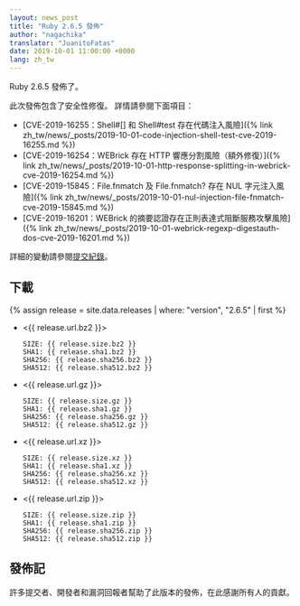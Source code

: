 ```yaml
---
layout: news_post
title: "Ruby 2.6.5 發佈"
author: "nagachika"
translator: "JuanitoFatas"
date: 2019-10-01 11:00:00 +0000
lang: zh_tw
---
```


Ruby 2.6.5 發佈了。

此次發佈包含了安全性修復。
詳情請參閱下面項目：

* [CVE-2019-16255：Shell#[] 和 Shell#test 存在代碼注入風險]({% link zh_tw/news/_posts/2019-10-01-code-injection-shell-test-cve-2019-16255.md %})
* [CVE-2019-16254：WEBrick 存在 HTTP 響應分割風險（額外修復）]({% link zh_tw/news/_posts/2019-10-01-http-response-splitting-in-webrick-cve-2019-16254.md %})
* [CVE-2019-15845：File.fnmatch 及 File.fnmatch? 存在 NUL 字元注入風險]({% link zh_tw/news/_posts/2019-10-01-nul-injection-file-fnmatch-cve-2019-15845.md %})
* [CVE-2019-16201：WEBrick 的摘要認證存在正則表達式阻斷服務攻擊風險]({% link zh_tw/news/_posts/2019-10-01-webrick-regexp-digestauth-dos-cve-2019-16201.md %})

詳細的變動請參閱[提交紀錄](https://github.com/ruby/ruby/compare/v2_6_4...v2_6_5)。

## 下載

{% assign release = site.data.releases | where: "version", "2.6.5" | first %}

* <{{ release.url.bz2 }}>

      SIZE: {{ release.size.bz2 }}
      SHA1: {{ release.sha1.bz2 }}
      SHA256: {{ release.sha256.bz2 }}
      SHA512: {{ release.sha512.bz2 }}

* <{{ release.url.gz }}>

      SIZE: {{ release.size.gz }}
      SHA1: {{ release.sha1.gz }}
      SHA256: {{ release.sha256.gz }}
      SHA512: {{ release.sha512.gz }}

* <{{ release.url.xz }}>

      SIZE: {{ release.size.xz }}
      SHA1: {{ release.sha1.xz }}
      SHA256: {{ release.sha256.xz }}
      SHA512: {{ release.sha512.xz }}

* <{{ release.url.zip }}>

      SIZE: {{ release.size.zip }}
      SHA1: {{ release.sha1.zip }}
      SHA256: {{ release.sha256.zip }}
      SHA512: {{ release.sha512.zip }}

## 發佈記

許多提交者、開發者和漏洞回報者幫助了此版本的發佈，在此感謝所有人的貢獻。
